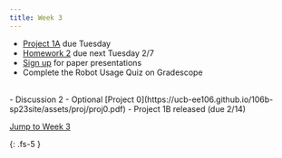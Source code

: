 ```yaml
---
title: Week 3
---
```

- [Project 1A](https://ucb-ee106.github.io/106b-sp23site/assets/proj/proj1a.pdf) due Tuesday
- [Homework 2](https://ucb-ee106.github.io/106b-sp23site/assets/hw/hw2.zip) due next Tuesday 2/7
- [Sign up](https://docs.google.com/spreadsheets/d/1R_x_skHDTk3o6-p1RcqvzdAZNXh3GBEzwrG-fD-mpQ0/edit#gid=490407880) for paper presentations
- Complete the Robot Usage Quiz on Gradescope
<br>
- Discussion 2
- Optional [Project 0](https://ucb-ee106.github.io/106b-sp23site/assets/proj/proj0.pdf)
- Project 1B released (due 2/14)

<a href="#Week3">Jump to Week 3 </a>

{: .fs-5 }
